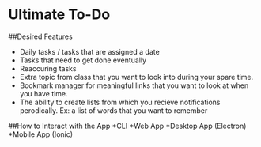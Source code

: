 # Ultimate To-Do

##Desired Features
* Daily tasks / tasks that are assigned a date
* Tasks that need to get done eventually
* Reaccuring tasks
* Extra topic from class that you want to look into during your spare time.
* Bookmark manager for meaningful links that you want to look at when you have time.
* The ability to create lists from which you recieve notifications perodically. Ex: a list of words that you want to remember


##How to Interact with the App
*CLI
*Web App
*Desktop App (Electron)
*Mobile App (Ionic)
